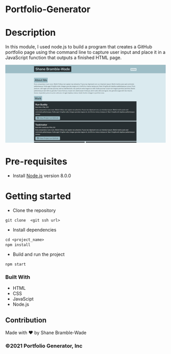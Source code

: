 # Portfolio-Generator

# Description

In this module, I used node.js to build a program that creates a GitHub portfolio page using the command line to capture user input and place it in a JavaScript function that outputs a finished HTML page.

![Portfolio Generator](utils/images/portfolio-profile.png)

# Pre-requisites

- Install [Node.js](https://nodejs.org/en/) version 8.0.0

# Getting started

- Clone the repository

```
git clone  <git ssh url> 
```

- Install dependencies

```
cd <project_name>
npm install
```

- Build and run the project

```
npm start
```

### Built With

- HTML
- CSS
- JavaScipt
- Node.js

## Contribution

Made with ❤️ by Shane Bramble-Wade

### ©️2021 Portfolio Generator, Inc
